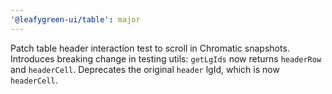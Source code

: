 ```yaml
---
'@leafygreen-ui/table': major
---
```


Patch table header interaction test to scroll in Chromatic snapshots. Introduces breaking change in testing utils: `getLgIds` now returns `headerRow` and `headerCell`. Deprecates the original `header` lgId, which is now `headerCell`.